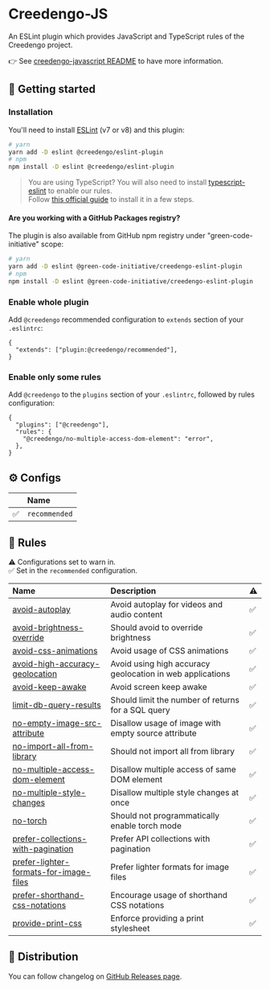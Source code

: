 # Creedengo-JS

An ESLint plugin which provides JavaScript and TypeScript rules of the Creedengo project.

👉 See [creedengo-javascript README](../README.md) to have more information.

## 🚀 Getting started

### Installation

You'll need to install [ESLint](https://eslint.org/) (v7 or v8) and this plugin:

```sh
# yarn
yarn add -D eslint @creedengo/eslint-plugin
# npm
npm install -D eslint @creedengo/eslint-plugin
```

> You are using TypeScript? You will also need to install [typescript-eslint](https://typescript-eslint.io/) to enable
> our rules.\
> Follow [this official guide](https://typescript-eslint.io/getting-started) to install it in a few steps.

#### Are you working with a GitHub Packages registry?

The plugin is also available from GitHub npm registry under "green-code-initiative" scope:

```sh
# yarn
yarn add -D eslint @green-code-initiative/creedengo-eslint-plugin
# npm
npm install -D eslint @green-code-initiative/creedengo-eslint-plugin
```

### Enable whole plugin

Add `@creedengo` recommended configuration to `extends` section of your `.eslintrc`:

```jsonc
{
  "extends": ["plugin:@creedengo/recommended"],
}
```

### Enable only some rules

Add `@creedengo` to the `plugins` section of your `.eslintrc`, followed by rules configuration:

```jsonc
{
  "plugins": ["@creedengo"],
  "rules": {
    "@creedengo/no-multiple-access-dom-element": "error",
  },
}
```

## ⚙ Configs

<!-- begin auto-generated configs list -->

|    | Name          |
| :- | :------------ |
| ✅  | `recommended` |

<!-- end auto-generated configs list -->

## 🔨 Rules

<!-- begin auto-generated rules list -->

⚠️ Configurations set to warn in.\
✅ Set in the `recommended` configuration.

| Name                                                                                           | Description                                               | ⚠️ |
| :--------------------------------------------------------------------------------------------- | :-------------------------------------------------------- | :- |
| [avoid-autoplay](docs/rules/avoid-autoplay.md)                                                 | Avoid autoplay for videos and audio content               | ✅  |
| [avoid-brightness-override](docs/rules/avoid-brightness-override.md)                           | Should avoid to override brightness                       | ✅  |
| [avoid-css-animations](docs/rules/avoid-css-animations.md)                                     | Avoid usage of CSS animations                             | ✅  |
| [avoid-high-accuracy-geolocation](docs/rules/avoid-high-accuracy-geolocation.md)               | Avoid using high accuracy geolocation in web applications | ✅  |
| [avoid-keep-awake](docs/rules/avoid-keep-awake.md)                                             | Avoid screen keep awake                                   | ✅  |
| [limit-db-query-results](docs/rules/limit-db-query-results.md)                                 | Should limit the number of returns for a SQL query        | ✅  |
| [no-empty-image-src-attribute](docs/rules/no-empty-image-src-attribute.md)                     | Disallow usage of image with empty source attribute       | ✅  |
| [no-import-all-from-library](docs/rules/no-import-all-from-library.md)                         | Should not import all from library                        | ✅  |
| [no-multiple-access-dom-element](docs/rules/no-multiple-access-dom-element.md)                 | Disallow multiple access of same DOM element              | ✅  |
| [no-multiple-style-changes](docs/rules/no-multiple-style-changes.md)                           | Disallow multiple style changes at once                   | ✅  |
| [no-torch](docs/rules/no-torch.md)                                                             | Should not programmatically enable torch mode             | ✅  |
| [prefer-collections-with-pagination](docs/rules/prefer-collections-with-pagination.md)         | Prefer API collections with pagination                    | ✅  |
| [prefer-lighter-formats-for-image-files](docs/rules/prefer-lighter-formats-for-image-files.md) | Prefer lighter formats for image files                    | ✅  |
| [prefer-shorthand-css-notations](docs/rules/prefer-shorthand-css-notations.md)                 | Encourage usage of shorthand CSS notations                | ✅  |
| [provide-print-css](docs/rules/provide-print-css.md)                                           | Enforce providing a print stylesheet                      | ✅  |

<!-- end auto-generated rules list -->

## 🛒 Distribution

You can follow changelog on [GitHub Releases page](https://github.com/green-code-initiative/creedengo-javascript/releases).
